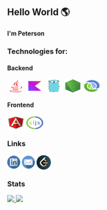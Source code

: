 ## Hello World :earth_americas:

#### I'm Peterson

### Technologies for:

#### Backend

<div style="display: inline_block">
  <img align="center" alt="java" height="30" width="40" src="https://raw.githubusercontent.com/devicons/devicon/master/icons/java/java-plain.svg">
  <img align="center" alt="kotlin" height="30" width="40" src="https://raw.githubusercontent.com/devicons/devicon/master/icons/kotlin/kotlin-original.svg">
  <img align="center" alt="go" height="30" width="40" src="https://raw.githubusercontent.com/devicons/devicon/master/icons/go/go-original.svg">
  <img align="center" alt="nodejs" height="30" width="40" src="https://raw.githubusercontent.com/devicons/devicon/master/icons/nodejs/nodejs-original.svg">
  <img align="center" alt="nodejs" height="30" width="40" src="https://raw.githubusercontent.com/devicons/devicon/master/icons/clojure/clojure-original.svg">
</div>

#### Frontend

<div style="display: inline_block">
  <img align="center" alt="angular" height="30" width="40" src="https://raw.githubusercontent.com/devicons/devicon/master/icons/angularjs/angularjs-original.svg">
  <img align="center" alt="nodejs" height="30" width="40" src="https://raw.githubusercontent.com/devicons/devicon/master/icons/clojurescript/clojurescript-original.svg">
</div>

### Links 

<div style="display: inline_block">
  
  [<img height="30" align="center" width="auto" src="./img/linkedin_logo.png">](https://www.linkedin.com/in/peterson-salme/ "Linkedin")
  [<img align="center" height="30" width="auto" src="./img/email_logo.png">](mailto:petersonsalme+github@gmail.com "Email")
  [<img align="center" height="33" width="auto" src="./img/leetcode_logo_2.png">](https://leetcode.com/petersonsalme "Leetcode")
  
</div>

### Stats

<div>
    <a href="https://github.com/petersonsalme">
        <img height="150em" src="https://github-readme-stats.vercel.app/api?username=petersonsalme&show_icons=true&theme=dracula&include_all_commits=true&count_private=true"/>
        <img height="150em" src="https://github-readme-stats.vercel.app/api/top-langs/?username=petersonsalme&layout=compact&langs_count=7&theme=dracula"/>
    </a>
</div>

